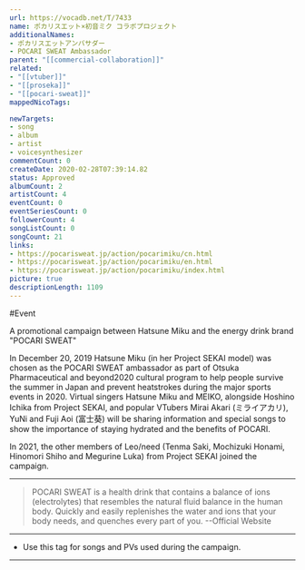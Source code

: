 ```yaml
---
url: https://vocadb.net/T/7433
name: ポカリスエット×初音ミク コラボプロジェクト
additionalNames: 
- ポカリスエットアンバサダー
- POCARI SWEAT Ambassador
parent: "[[commercial-collaboration]]"
related:
- "[[vtuber]]"
- "[[proseka]]"
- "[[pocari-sweat]]"
mappedNicoTags:

newTargets:
- song
- album
- artist
- voicesynthesizer
commentCount: 0
createDate: 2020-02-28T07:39:14.82
status: Approved
albumCount: 2
artistCount: 4
eventCount: 0
eventSeriesCount: 0
followerCount: 4
songListCount: 0
songCount: 21
links: 
- https://pocarisweat.jp/action/pocarimiku/cn.html
- https://pocarisweat.jp/action/pocarimiku/en.html
- https://pocarisweat.jp/action/pocarimiku/index.html
picture: true
descriptionLength: 1109
---
```


#Event

A promotional campaign between Hatsune Miku and the energy drink brand "POCARI SWEAT"

In December 20, 2019 Hatsune Miku (in her Project SEKAI model) was chosen as the POCARI SWEAT ambassador as part of Otsuka Pharmaceutical and beyond2020 cultural program to help people survive the summer in Japan and prevent heatstrokes during the major sports events in 2020. Virtual singers Hatsune Miku and MEIKO, alongside Hoshino Ichika from Project SEKAI, and popular VTubers Mirai Akari (ミライアカリ), YuNi and Fuji Aoi (富士葵) will be sharing information and special songs to show the importance of staying hydrated and the benefits of POCARI.

In 2021, the other members of Leo/need (Tenma Saki, Mochizuki Honami, Hinomori Shiho and Megurine Luka) from Project SEKAI joined the campaign.

---

>POCARI SWEAT is a health drink that contains a balance of ions (electrolytes) that resembles the natural fluid balance in the human body. Quickly and easily replenishes the water and ions that your body needs, and quenches every part of you.
--Official Website

---

* Use this tag for songs and PVs used during the campaign.

---

